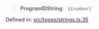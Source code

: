 > **ProgramIDString**: `` `${number}` ``

Defined in: [src/types/strings.ts:35](https://github.com/bhavjitChauhan/khan-api/blob/67d30ab4498111952301bcaddbef9a132bf75105/src/types/strings.ts#L35)
